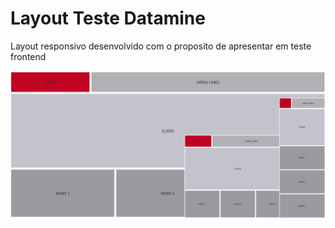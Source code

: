 # Layout Teste Datamine
 Layout responsivo desenvolvido com o proposito de apresentar em teste frontend
 
 
![imagem](https://github.com/LariMoro20/layoutDatamine/blob/main/image.png)
